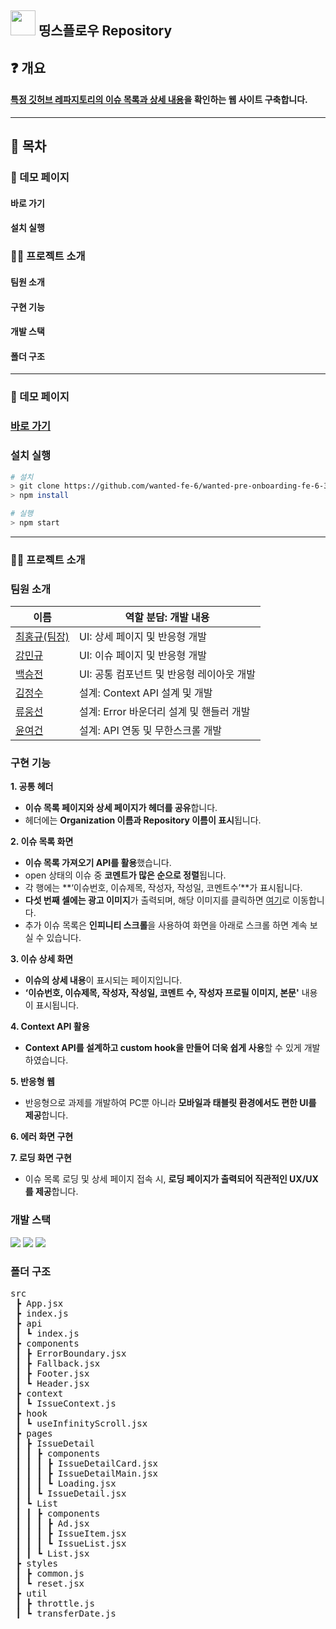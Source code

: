 ## <img src='https://cdn-icons-png.flaticon.com/512/25/25231.png' width='40'/> 띵스플로우 Repository

## ❓ 개요

#### [특정 깃허브 레파지토리의 이슈 목록과 상세 내용](https://github.com/angular/angular-cli)을 확인하는 웹 사이트 구축합니다.

---

## 📜 목차

### 🔗 데모 페이지

#### 바로 가기

#### 설치 실행

### 💁‍♂️ 프로젝트 소개

#### 팀원 소개

#### 구현 기능

#### 개발 스택

#### 폴더 구조

---

### 🔗 데모 페이지

### [바로 가기](https://wanted-pre-onboarding-fe-6-3-1.vercel.app/)

### 설치 실행

```bash
# 설치
> git clone https://github.com/wanted-fe-6/wanted-pre-onboarding-fe-6-3-1.git
> npm install

# 실행
> npm start
```

---

### 💁‍♂️ 프로젝트 소개

### 팀원 소개

| 이름                                          | 역할 분담: 개발 내용                      |
| --------------------------------------------- | ----------------------------------------- |
| [최홍규(팀장)](https://github.com/gomgun-lab) | UI: 상세 페이지 및 반응형 개발            |
| [강민규](https://github.com/kagrin97)         | UI: 이슈 페이지 및 반응형 개발            |
| [백승전](https://github.com/BaikSeungJeon)    | UI: 공통 컴포넌트 및 반응형 레이아웃 개발 |
| [김정수](https://github.com/sunpl13)          | 설계: Context API 설계 및 개발            |
| [류웅선](https://github.com/unsnruu)          | 설계: Error 바운더리 설계 및 핸들러 개발  |
| [윤여건](https://github.com/kunnyCode)        | 설계: API 연동 및 무한스크롤 개발         |

### 구현 기능

**1. 공통 헤더**

- **이슈 목록 페이지와 상세 페이지가 헤더를 공유**합니다.
- 헤더에는 **Organization 이름과 Repository 이름이 표시**됩니다.

**2. 이슈 목록 화면**

- **이슈 목록 가져오기 API를 활용**했습니다.
- open 상태의 이슈 중 **코멘트가 많은 순으로 정렬**됩니다.
- 각 행에는 **‘이슈번호, 이슈제목, 작성자, 작성일, 코멘트수’**가 표시됩니다.
- **다섯 번째 셀에는 광고 이미지**가 출력되며, 해당 이미지를 클릭하면 [여기](https://thingsflow.com/ko/home)로 이동합니다.
- 추가 이슈 목록은 **인피니티 스크롤**을 사용하여 화면을 아래로 스크롤 하면 계속 보실 수 있습니다.

**3. 이슈 상세 화면**

- **이슈의 상세 내용**이 표시되는 페이지입니다.
- **‘이슈번호, 이슈제목, 작성자, 작성일, 코멘트 수, 작성자 프로필 이미지, 본문'** 내용이 표시됩니다.

**4. Context API 활용**

- **Context API를 설계하고 custom hook을 만들어 더욱 쉽게 사용**할 수 있게 개발하였습니다.

**5. 반응형 웹**

- 반응형으로 과제를 개발하여 PC뿐 아니라 **모바일과 태블릿 환경에서도 편한 UI를 제공**합니다.

**6. 에러 화면 구현**

**7. 로딩 화면 구현**

- 이슈 목록 로딩 및 상세 페이지 접속 시, **로딩 페이지가 출력되어 직관적인 UX/UX를 제공**합니다.

### 개발 스택

<div>
<img src="https://img.shields.io/badge/React-61DAFB?style=for-the-badge&logo=react&logoColor=white"/>
<img src="https://img.shields.io/badge/JavaScript-F7DF1E?style=for-the-badge&logo=javascript&logoColor=white"/>
<img src="https://img.shields.io/badge/styled components-DB7093?style=for-the-badge&logo=styledcomponents&logoColor=white"/>
</div>

### 폴더 구조

<pre>
src
 ┣ App.jsx
 ┣ index.js
 ┣ api
 ┃ ┗ index.js
 ┣ components
 ┃ ┣ ErrorBoundary.jsx
 ┃ ┣ Fallback.jsx
 ┃ ┣ Footer.jsx
 ┃ ┗ Header.jsx
 ┣ context
 ┃ ┗ IssueContext.js
 ┣ hook
 ┃ ┗ useInfinityScroll.jsx
 ┣ pages
 ┃ ┣ IssueDetail
 ┃ ┃ ┣ components
 ┃ ┃ ┃ ┣ IssueDetailCard.jsx
 ┃ ┃ ┃ ┣ IssueDetailMain.jsx
 ┃ ┃ ┃ ┗ Loading.jsx
 ┃ ┃ ┗ IssueDetail.jsx
 ┃ ┗ List
 ┃ ┃ ┣ components
 ┃ ┃ ┃ ┣ Ad.jsx
 ┃ ┃ ┃ ┣ IssueItem.jsx
 ┃ ┃ ┃ ┗ IssueList.jsx
 ┃ ┃ ┗ List.jsx
 ┣ styles
 ┃ ┣ common.js
 ┃ ┗ reset.jsx
 ┣ util
 ┃ ┣ throttle.js
 ┃ ┗ transferDate.js
</pre>
